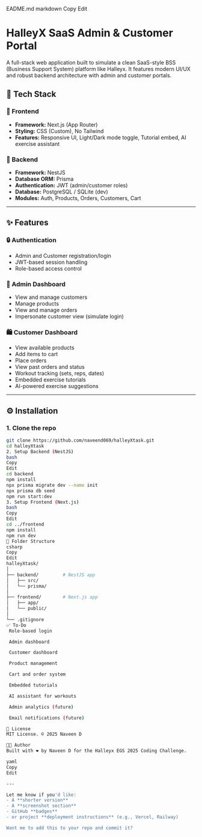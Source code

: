 EADME.md
markdown
Copy
Edit
# HalleyX SaaS Admin & Customer Portal

A full-stack web application built to simulate a clean SaaS-style BSS (Business Support System) platform like Halleyx. It features modern UI/UX and robust backend architecture with admin and customer portals.

## 🔧 Tech Stack

### 🚀 Frontend
- **Framework:** Next.js (App Router)
- **Styling:** CSS (Custom), No Tailwind
- **Features:** Responsive UI, Light/Dark mode toggle, Tutorial embed, AI exercise assistant

### 🔐 Backend
- **Framework:** NestJS
- **Database ORM:** Prisma
- **Authentication:** JWT (admin/customer roles)
- **Database:** PostgreSQL / SQLite (dev)
- **Modules:** Auth, Products, Orders, Customers, Cart

---

## ✨ Features

### 🔒 Authentication
- Admin and Customer registration/login
- JWT-based session handling
- Role-based access control

### 👤 Admin Dashboard
- View and manage customers
- Manage products
- View and manage orders
- Impersonate customer view (simulate login)

### 🛍️ Customer Dashboard
- View available products
- Add items to cart
- Place orders
- View past orders and status
- Workout tracking (sets, reps, dates)
- Embedded exercise tutorials
- AI-powered exercise suggestions

---

## ⚙️ Installation

### 1. Clone the repo
```bash
git clone https://github.com/naveend069/halleyXtask.git
cd halleyXtask
2. Setup Backend (NestJS)
bash
Copy
Edit
cd backend
npm install
npx prisma migrate dev --name init
npx prisma db seed
npm run start:dev
3. Setup Frontend (Next.js)
bash
Copy
Edit
cd ../frontend
npm install
npm run dev
📁 Folder Structure
csharp
Copy
Edit
halleyXtask/
│
├── backend/         # NestJS app
│   ├── src/
│   └── prisma/
│
├── frontend/        # Next.js app
│   ├── app/
│   └── public/
│
└── .gitignore
✅ To-Do
 Role-based login

 Admin dashboard

 Customer dashboard

 Product management

 Cart and order system

 Embedded tutorials

 AI assistant for workouts

 Admin analytics (future)

 Email notifications (future)

📜 License
MIT License. © 2025 Naveen D

👨‍💻 Author
Built with ❤️ by Naveen D for the Halleyx EGS 2025 Coding Challenge.

yaml
Copy
Edit

---

Let me know if you'd like:
- A **shorter version**
- A **screenshot section**
- GitHub **badges**
- or project **deployment instructions** (e.g., Vercel, Railway)

Want me to add this to your repo and commit it?
